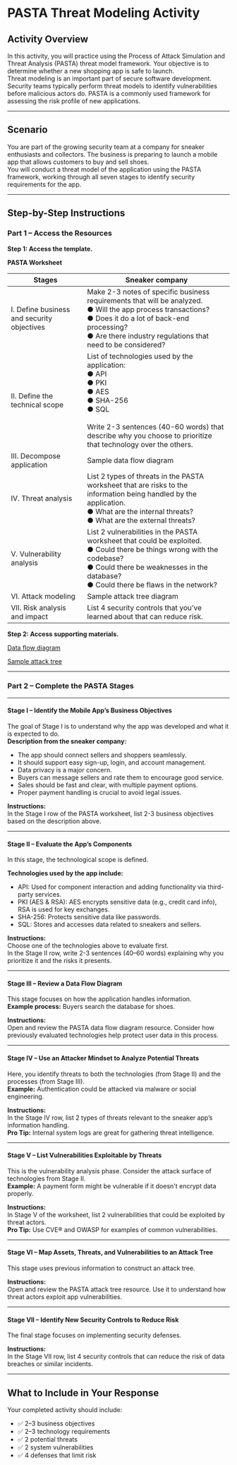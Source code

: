 # **PASTA Threat Modeling Activity**

## **Activity Overview**

In this activity, you will practice using the Process of Attack Simulation and Threat Analysis (PASTA) threat model framework. Your objective is to determine whether a new shopping app is safe to launch.  
Threat modeling is an important part of secure software development. Security teams typically perform threat models to identify vulnerabilities before malicious actors do. PASTA is a commonly used framework for assessing the risk profile of new applications.

---

## **Scenario**

You are part of the growing security team at a company for sneaker enthusiasts and collectors. The business is preparing to launch a mobile app that allows customers to buy and sell shoes.  
You will conduct a threat model of the application using the PASTA framework, working through all seven stages to identify security requirements for the app.

---

## **Step-by-Step Instructions**

### **Part 1 – Access the Resources**

**Step 1: Access the template.**

**PASTA Worksheet**

| Stages | Sneaker company |
|--------|------------------|
| I. Define business and security objectives | Make 2-3 notes of specific business requirements that will be analyzed. <br> ● Will the app process transactions? <br> ● Does it do a lot of back-end processing? <br> ● Are there industry regulations that need to be considered? |
| II. Define the technical scope | List of technologies used by the application: <br> ● API <br> ● PKI <br> ● AES <br> ● SHA-256 <br> ● SQL <br><br> Write 2-3 sentences (40-60 words) that describe why you choose to prioritize that technology over the others. |
| III. Decompose application | Sample data flow diagram |
| IV. Threat analysis | List 2 types of threats in the PASTA worksheet that are risks to the information being handled by the application. <br> ● What are the internal threats? <br> ● What are the external threats? |
| V. Vulnerability analysis | List 2 vulnerabilities in the PASTA worksheet that could be exploited. <br> ● Could there be things wrong with the codebase? <br> ● Could there be weaknesses in the database? <br> ● Could there be flaws in the network? |
| VI. Attack modeling | Sample attack tree diagram |
| VII. Risk analysis and impact | List 4 security controls that you’ve learned about that can reduce risk. |

**Step 2: Access supporting materials.**

[Data flow diagram]()

[Sample attack tree]()

---

### **Part 2 – Complete the PASTA Stages**

---

#### **Stage I – Identify the Mobile App’s Business Objectives**

The goal of Stage I is to understand why the app was developed and what it is expected to do.  
**Description from the sneaker company:**
- The app should connect sellers and shoppers seamlessly.
- It should support easy sign-up, login, and account management.
- Data privacy is a major concern.
- Buyers can message sellers and rate them to encourage good service.
- Sales should be fast and clear, with multiple payment options.
- Proper payment handling is crucial to avoid legal issues.

**Instructions:**  
In the Stage I row of the PASTA worksheet, list 2-3 business objectives based on the description above.

---

#### **Stage II – Evaluate the App’s Components**

In this stage, the technological scope is defined.

**Technologies used by the app include:**
- API: Used for component interaction and adding functionality via third-party services.
- PKI (AES & RSA): AES encrypts sensitive data (e.g., credit card info), RSA is used for key exchanges.
- SHA-256: Protects sensitive data like passwords.
- SQL: Stores and accesses data related to sneakers and sellers.

**Instructions:**  
Choose one of the technologies above to evaluate first.  
In the Stage II row, write 2-3 sentences (40–60 words) explaining why you prioritize it and the risks it presents.

---

#### **Stage III – Review a Data Flow Diagram**

This stage focuses on how the application handles information.  
**Example process:** Buyers search the database for shoes.

**Instructions:**  
Open and review the PASTA data flow diagram resource. Consider how previously evaluated technologies help protect user data in this process.

---

#### **Stage IV – Use an Attacker Mindset to Analyze Potential Threats**

Here, you identify threats to both the technologies (from Stage II) and the processes (from Stage III).  
**Example:** Authentication could be attacked via malware or social engineering.

**Instructions:**  
In the Stage IV row, list 2 types of threats relevant to the sneaker app’s information handling.  
**Pro Tip:** Internal system logs are great for gathering threat intelligence.

---

#### **Stage V – List Vulnerabilities Exploitable by Threats**

This is the vulnerability analysis phase. Consider the attack surface of technologies from Stage II.  
**Example:** A payment form might be vulnerable if it doesn't encrypt data properly.

**Instructions:**  
In Stage V of the worksheet, list 2 vulnerabilities that could be exploited by threat actors.  
**Pro Tip:** Use CVE® and OWASP for examples of common vulnerabilities.

---

#### **Stage VI – Map Assets, Threats, and Vulnerabilities to an Attack Tree**

This stage uses previous information to construct an attack tree.

**Instructions:**  
Open and review the PASTA attack tree resource. Use it to understand how threat actors exploit app vulnerabilities.

---

#### **Stage VII – Identify New Security Controls to Reduce Risk**

The final stage focuses on implementing security defenses.

**Instructions:**  
In the Stage VII row, list 4 security controls that can reduce the risk of data breaches or similar incidents.

---

## **What to Include in Your Response**

Your completed activity should include:
- ✅ 2–3 business objectives  
- ✅ 2–3 technology requirements  
- ✅ 2 potential threats  
- ✅ 2 system vulnerabilities  
- ✅ 4 defenses that limit risk
